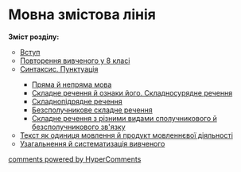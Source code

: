 <div id="hypercomments_widget" class="js-hypercomments-widget invisible"></div>

# Мовна змістова лінія

<p><b>Зміст розділу:</b></p>
<ul type="circle">
<li><a href="https://ukrmon59.ed-era.com/5/vstup.html">Вступ</a></li>
<li><a href="https://ukrmon59.ed-era.com/5/povtorennya_vivkhenogo_v_pokhatkovych_klasah.html">Повторення вивченого у 8 класі</a></li>
<li><a href="https://ukrmon59.ed-era.com/5/syntaksys_punktuaciya.html">Синтаксис. Пунктуація</a></li>
<ul type="square">
<li><a href="https://ukrmon59.ed-era.com/5/pryama_ta_nepryama_mova.html">Пряма й  непряма мова</a></li>
<li><a href="https://ukrmon59.ed-era.com/5/skladne_rechennya.html">Складне речення й ознаки його. Складносурядне речення</a></li>
<li><a href="https://ukrmon59.ed-era.com/5/skladnopidryadne_rechennya.html">Складнопідрядне речення</a></li>
<li><a href="https://ukrmon59.ed-era.com/5/bezspoluchnykove_skladne_rechennya.html">Безсполучникове складне речення</a></li>
<li><a href="https://ukrmon59.ed-era.com/5/skladne_rechennya_z_riznymi_vydamy.html">Складне речення з різними видами сполучникового й безсполучникового зв'язку</a></li>
</ul>
<li><a href="https://ukrmon59.ed-era.com/5/tekst.html">Текст як одиниця мовлення й продукт мовленнєвої діяльності</a></li>
<li><a href="https://ukrmon59.ed-era.com/5/povtorennya_ta_uzagalnennya_v_kinci_roku.html">Узагальнення й  систематизація вивченого</a></li>
</ul>

<div class="js-hypercomments-container">
<a href="http://hypercomments.com" class="hc-link" title="comments widget">comments powered by HyperComments</a>
</div>